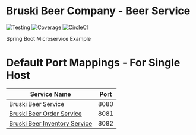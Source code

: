 # Bruski Beer Company - Beer Service

![Testing](https://github.com/kwalter26/bruski-beer-service/workflows/Testing/badge.svg)
[![Coverage](https://sonarcloud.io/api/project_badges/measure?project=kwalter26_bruski-beer-service&metric=coverage)](https://sonarcloud.io/dashboard?id=kwalter26_bruski-beer-service)
[![CircleCI](https://circleci.com/gh/kwalter26/bruski-beer-service.svg?style=svg)](https://circleci.com/gh/kwalter26/bruski-beer-service)

Spring Boot Microservice Example

# Default Port Mappings - For Single Host
| Service Name | Port | 
| --------| -----|
| Bruski Beer Service | 8080 |
| [Bruski Beer Order Service](https://github.com/kwalter26/bruski-beer-order-service) | 8081 |
| [Bruski Beer Inventory Service](https://github.com/kwalter26/bruski-beer-inventory-service) | 8082 |
